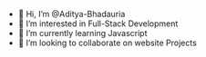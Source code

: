 - 👋 Hi, I’m @Aditya-Bhadauria
- 👀 I’m interested in Full-Stack Development
- 🌱 I’m currently learning Javascript
- 💞️ I’m looking to collaborate on website Projects


<!---
Aditya-Bhadauria/Aditya-Bhadauria is a ✨ special ✨ repository because its `README.md` (this file) appears on your GitHub profile.
You can click the Preview link to take a look at your changes.
--->
